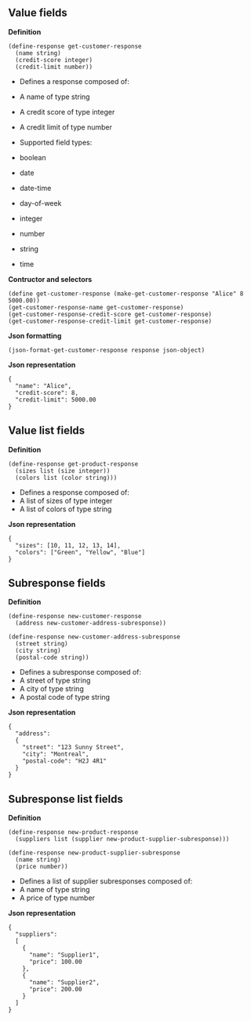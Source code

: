
Value fields
------------

__Definition__

    (define-response get-customer-response
      (name string)
      (credit-score integer)
      (credit-limit number))

- Defines a response composed of:
 - A name of type string
 - A credit score of type integer
 - A credit limit of type number

- Supported field types:
 - boolean
 - date
 - date-time
 - day-of-week
 - integer
 - number
 - string
 - time

__Contructor and selectors__

    (define get-customer-response (make-get-customer-response "Alice" 8 5000.00))
    (get-customer-response-name get-customer-response)
    (get-customer-response-credit-score get-customer-response)
    (get-customer-response-credit-limit get-customer-response)

__Json formatting__

    (json-format-get-customer-response response json-object)

__Json representation__

    {
      "name": "Alice",
      "credit-score": 8,
      "credit-limit": 5000.00
    }

Value list fields
-----------------

__Definition__

    (define-response get-product-response
      (sizes list (size integer))
      (colors list (color string)))

- Defines a response composed of:
 - A list of sizes of type integer
 - A list of colors of type string

__Json representation__

    {
      "sizes": [10, 11, 12, 13, 14],
      "colors": ["Green", "Yellow", "Blue"]
    }

Subresponse fields
------------------

__Definition__

    (define-response new-customer-response
      (address new-customer-address-subresponse))

    (define-response new-customer-address-subresponse
      (street string)
      (city string)
      (postal-code string))

- Defines a subresponse composed of:
 - A street of type string
 - A city of type string
 - A postal code of type string

__Json representation__

    {
      "address":
      {
        "street": "123 Sunny Street",
        "city": "Montreal",
        "postal-code": "H2J 4R1"
      }
    }

Subresponse list fields
-----------------------

__Definition__

    (define-response new-product-response
      (suppliers list (supplier new-product-supplier-subresponse)))

    (define-response new-product-supplier-subresponse
      (name string)
      (price number))

- Defines a list of supplier subresponses composed of:
 - A name of type string
 - A price of type number

__Json representation__

    {
      "suppliers":
      [
        {
          "name": "Supplier1",
          "price": 100.00
        },
        {
          "name": "Supplier2",
          "price": 200.00
        }
      ]
    }
